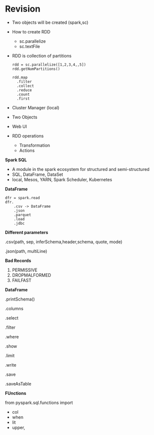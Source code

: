 # Revision

* Two objects will be created (spark,sc)

* How to create RDD

  * sc.parallelize
  * sc.textFile

* RDD is collection of partitions

  ```
  rdd = sc.parallelize([1,2,3,4,,5])
  rdd.getNumPartitions()
  
  rdd.map
  	.filter
  	.collect
  	.reduce
  	.count
  	.first
  ```

* Cluster Manager (local)

* Two Objects

* Web UI

* RDD operations

  * Transformation
  * Actions

**Spark SQL**

* A module in the spark ecosystem for structured and semi-structured
* SQL, DataFrame, DataSet
* local, Mesos, YARN, Spark Scheduler, Kubernetes



**DataFrame**

```
dfr = spark.read
dfr.
	.csv -> DataFrame
	.json
	.parquet
	.load
	.jdbc
```

**Different parameters**

.csv(path, sep, inferSchema,header,schema, quote, mode)

.json(path, multiLine)

**Bad Records**

1. PERMISSIVE
2. DROPMALFORMED
3. FAILFAST

**DataFrame**

.printSchema()

.columns

.select

.filter

.where

.show

.limit

.write

.save

.saveAsTable



**FUnctions**

from pyspark.sql.functions import 

* col
* when
* lit
* upper, 